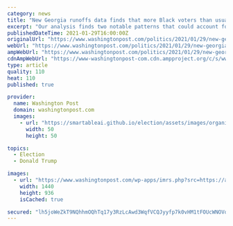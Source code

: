 ```yaml
---
category: news
title: "New Georgia runoffs data finds that more Black voters than usual came out. Trump voters stayed home."
excerpt: "Our analysis finds two notable patterns that could account for the wins: high turnout among Black voters and low turnout in the predominantly White and rural precincts that had supported incumbent President Donald Trump — where voters were more likely to believe Trump’s baseless allegations of electoral fraud."
publishedDateTime: 2021-01-29T16:00:00Z
originalUrl: "https://www.washingtonpost.com/politics/2021/01/29/new-georgia-runoffs-data-finds-that-more-black-voters-than-usual-came-out-trump-voters-stayed-home/"
webUrl: "https://www.washingtonpost.com/politics/2021/01/29/new-georgia-runoffs-data-finds-that-more-black-voters-than-usual-came-out-trump-voters-stayed-home/"
ampWebUrl: "https://www.washingtonpost.com/politics/2021/01/29/new-georgia-runoffs-data-finds-that-more-black-voters-than-usual-came-out-trump-voters-stayed-home/?outputType=amp"
cdnAmpWebUrl: "https://www-washingtonpost-com.cdn.ampproject.org/c/s/www.washingtonpost.com/politics/2021/01/29/new-georgia-runoffs-data-finds-that-more-black-voters-than-usual-came-out-trump-voters-stayed-home/?outputType=amp"
type: article
quality: 110
heat: 110
published: true

provider:
  name: Washington Post
  domain: washingtonpost.com
  images:
    - url: "https://smartableai.github.io/election/assets/images/organizations/washingtonpost.com-50x50.jpg"
      width: 50
      height: 50

topics:
  - Election
  - Donald Trump

images:
  - url: "https://www.washingtonpost.com/wp-apps/imrs.php?src=https://arc-anglerfish-washpost-prod-washpost.s3.amazonaws.com/public/2ESU4GC3RQI6XKCJN6KCHJ277U.jpg&w=1440"
    width: 1440
    height: 936
    isCached: true

secured: "lh5joWeZkT9NQhhmOQhTq17y3RzLcAwd3WqfVCQJyyfp7k0vHM1tFOUcWNOVqUeIC1m0T9xgaVLM6ziKCqadvZq78luP0BU59A10QzlPFyfN4+9LNQ5/0Q3vRAYpZCyRanaMN4TrJCcwaiP+4CntL/J0KfcyRyNiWlW/7y3OpW2jb62vUyR+c97YJbn1nMlvJUArpvaQwxCzrzuSRpdsRO7VLrKR6TfvCgiMET5FaeiGwozeTiaiPFQRMEmP3XjHt+joYxTj211Sw4C3xFUd6MxrU2irH4SJMzO70rKb4mxLs6/ak4K18+AFN9FFtOBaz7YnEVXhWi0602OaAzlPWxQYN3+suuh1tirFv4EhJwc=;SQQotNsf1yVe+IAfMgtBoA=="
---
```



